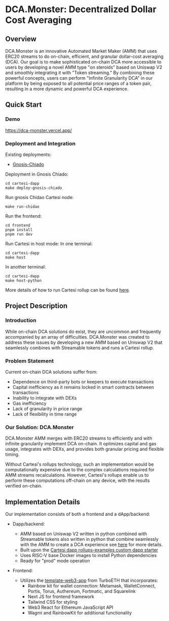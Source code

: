 # DCA.Monster: Decentralized Dollar Cost Averaging

## Overview

DCA.Monster is an innovative Automated Market Maker (AMM) that uses ERC20 streams to do on-chain, efficient, and granular dollar-cost averaging (DCA). Our goal is to make sophisticated on-chain DCA more accessible to users by developing a novel AMM type "on steroids" based on Uniswap V2 and smoothly integrating it with "Token streaming." By combining these powerful concepts, users can perform "Infinite Granularity DCA" in our platform by being exposed to all potential price ranges of a token pair, resulting in a more dynamic and powerful DCA experience.

## Quick Start

### Demo

https://dca-monster.vercel.app/

### Deployment and Integration

Existing deployments:

- [Gnosis-Chiado](https://gnosis-chiado.blockscout.com/address/0x642f78B3E07DcE580f188c057C390D9BB7744E18)

Deployment in Gnosis Chiado:

```
cd cartesi-dapp
make deploy-gnosis-chiado
```

Run gnosis Chidao Cartesi node:

```
make run-chidao
```

Run the frontend:

```
cd frontend
pnpm install
pnpm run dev
```

Run Cartesi in host mode:
In one terminal:

```
cd cartesi-dapp
make host
```

In another terminal:

```
cd cartesi-dapp
make host-python
```

More details of how to run Cartesi rollup can be found [here]("cartesi-dapp/README.md").

## Project Description

### Introduction

While on-chain DCA solutions do exist, they are uncommon and frequently accompanied by an array of difficulties. DCA.Monster was created to address these issues by developing a new AMM based on Uniswap V2 that seamlessly combines with Streamable tokens and runs a Cartesi rollup.

### Problem Statement

Current on-chain DCA solutions suffer from:

- Dependence on third-party bots or keepers to execute transactions
- Capital inefficiency as it remains locked in smart contracts between transactions
- Inability to integrate with DEXs
- Gas inefficiency
- Lack of granularity in price range
- Lack of flexibility in time range

### Our Solution: DCA.Monster

DCA.Monster AMM merges with ERC20 streams to efficiently and with infinite granularity implement DCA on-chain. It optimizes capital and gas usage, integrates with DEXs, and provides both granular pricing and flexible timing.

Without Cartesi's rollups technology, such an implementation would be computationally expensive due to the complex calculations required for AMM streams recalculations. However, Cartesi's rollups enable us to perform these computations off-chain on any device, with the results verified on-chain.

## Implementation Details

Our implementation consists of both a frontend and a dApp/backend:

- Dapp/backend:
  - AMM based on Uniswap V2 written in python combined with Streamable tokens also written in python that combine seamlessly with the AMM to create a DCA experience see [here](./cartesi-dapp) for more details.
  - Built upon the [Cartesi dapp rollups-examples custom dapp starter](https://github.com/cartesi/rollups-examples/tree/main/custom-dapps)
  - Uses RISC-V base Docker images to install Python dependencies
  - Ready for "prod" mode operation
- Frontend:

  - Utilizes the [template-web3-app](https://github.com/turbo-eth/template-web3-app) from TurboETH that incorporates:
    - Rainbow kit for wallet connection: Metamask, WalletConnect, Portis, Torus, Authereum, Fortmatic, and Squarelink
    - Next JS for frontend framework
    - Tailwind CSS for styling
    - Web3 React for Ethereum JavaScript API
    - Wagmi and RainbowKit for additional functionality
